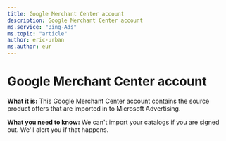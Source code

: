 ```yaml
---
title: Google Merchant Center account
description: Google Merchant Center account
ms.service: "Bing-Ads"
ms.topic: "article"
author: eric-urban
ms.author: eur
---
```


# Google Merchant Center account

**What it is:**  This Google Merchant Center account contains the source product offers that are imported in to Microsoft Advertising.

**What you need to know:**  We can't import your catalogs if you are signed out. We'll alert you if that happens.


